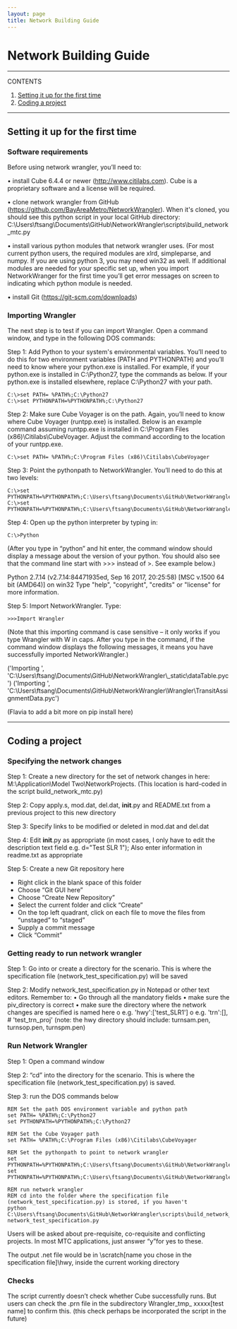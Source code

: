 ```yaml
---
layout: page
title: Network Building Guide
---
```


# Network Building Guide

---
CONTENTS

1. [Setting it up for the first time](#Setting-it-up-for-the-first-time)
1. [Coding a project](#Coding-a-project)

---

## Setting it up for the first time


### Software requirements
Before using network wrangler, you’ll need to:

•	install Cube 6.4.4 or newer (http://www.citilabs.com). Cube is a proprietary software and a license will be required.

•	clone network wrangler from GitHub (https://github.com/BayAreaMetro/NetworkWrangler). When it's cloned, you should see this python script in your local GitHub directory: C:\Users\ftsang\Documents\GitHub\NetworkWrangler\scripts\build_network_mtc.py

•	install various python modules that network wrangler uses. (For most current python users, the required modules are xlrd, simpleparse, and numpy. If you are using python 3, you may need win32 as well. If additional modules are needed for your specific set up, when you import NetworkWranger for the first time you’ll get error messages on screen to indicating which python module is needed.

•	 install Git (https://git-scm.com/downloads)

### Importing Wrangler

The next step is to test if you can import Wrangler. Open a command window, and type in the following DOS commands:

Step 1: Add Python to your system's environmental variables. You’ll need to do this for two environment variables (PATH and PYTHONPATH) and you’ll need to know where your python.exe is installed. For example, if your python.exe is installed in C:\Python27, type the commands as below. If your python.exe is installed elsewhere, replace C:\Python27 with your path.

```
C:\>set PATH= %PATH%;C:\Python27
C:\>set PYTHONPATH=%PYTHONPATH%;C:\Python27
```

Step 2: Make sure Cube Voyager is on the path. Again, you’ll need to know where Cube Voyager (runtpp.exe) is installed. Below is an example command assuming runtpp.exe is installed in C:\Program Files (x86)\Citilabs\CubeVoyager. Adjust the command according to the location of your runtpp.exe.

```
C:\>set PATH= %PATH%;C:\Program Files (x86)\Citilabs\CubeVoyager
```

Step 3: Point the pythonpath to NetworkWrangler. You’ll need to do this at two levels:

```
C:\>set PYTHONPATH=%PYTHONPATH%;C:\Users\ftsang\Documents\GitHub\NetworkWrangler\
C:\>set PYTHONPATH=%PYTHONPATH%;C:\Users\ftsang\Documents\GitHub\NetworkWrangler\_static
```

Step 4: Open up the python interpreter by typing in:

```
C:\>Python
```

(After you type in “python” and hit enter, the command window should display a message about the version of your python. You should also see that the command line start with >>> instead of >. See example below.)

Python 2.7.14 (v2.7.14:84471935ed, Sep 16 2017, 20:25:58) [MSC v.1500 64 bit (AMD64)] on win32
Type "help", "copyright", "credits" or "license" for more information.
>>>

Step 5: Import NetworkWrangler. Type:

```
>>>Import Wrangler
```

(Note that this importing command is case sensitive – it only works if you type Wrangler with W in caps. After you type in the command, if the command window displays the following messages, it means you have successfully imported NetworkWrangler.)

('Importing ', 'C:\\Users\\ftsang\\Documents\\GitHub\\NetworkWrangler\\_static\\dataTable.pyc')
('Importing ', 'C:\\Users\\ftsang\\Documents\\GitHub\\NetworkWrangler\\Wrangler\\TransitAssignmentData.pyc')
>>>

(Flavia to add a bit more on pip install here)


---

## Coding a project

### Specifying the network changes
Step 1: Create a new directory for the set of network changes in here: M:\Application\Model Two\NetworkProjects. (This location is hard-coded in the script build_network_mtc.py)

Step 2: Copy apply.s, mod.dat, del.dat, __init__.py and README.txt from a previous project to this new directory

Step 3: Specify links to be modified or deleted in mod.dat and del.dat

Step 4: Edit __init__.py as appropriate (in most cases, I only have to edit the description text field e.g. d="Test SLR 1"); Also enter information in readme.txt as appropriate 

Step 5: Create a new Git repository here
-	Right click in the blank space of this folder
-	Choose “Git GUI here”
-	Choose “Create New Repository”
-	Select the current folder and click “Create”
-	On the top left quadrant, click on each file to move the files from “unstaged” to “staged”
-	Supply a commit message
-	Click “Commit”

### Getting ready to run network wrangler 
Step 1: Go into or create a directory for the scenario. This is where the specification file (network_test_specification.py) will be saved

Step 2: Modify network_test_specification.py in Notepad or other text editors. Remember to:
•	Go through all the mandatory fields
•	make sure the piv_directory is correct
•	make sure the directory where the network changes are specified is named here
o	e.g. 'hwy':['test_SLR1'] 
o	e.g. 'trn':[], # 'test_trn_proj'
(note: the hwy directory should include: turnsam.pen, turnsop.pen, turnspm.pen)

### Run Network Wrangler
Step 1: Open a command window

Step 2: “cd” into the directory for the scenario. This is where the specification file (network_test_specification.py) is saved.

Step 3: run the DOS commands  below

```
REM Set the path DOS environment variable and python path
set PATH= %PATH%;C:\Python27
set PYTHONPATH=%PYTHONPATH%;C:\Python27

REM Set the Cube Voyager path
set PATH= %PATH%;C:\Program Files (x86)\Citilabs\CubeVoyager

REM Set the pythonpath to point to network wrangler 
set PYTHONPATH=%PYTHONPATH%;C:\Users\ftsang\Documents\GitHub\NetworkWrangler\
set PYTHONPATH=%PYTHONPATH%;C:\Users\ftsang\Documents\GitHub\NetworkWrangler\_static

REM run network wrangler
REM cd into the folder where the specification file (network_test_specification.py) is stored, if you haven't
python C:\Users\ftsang\Documents\GitHub\NetworkWrangler\scripts\build_network_mtc.py network_test_specification.py
```

Users will be asked about pre-requisite, co-requisite and conflicting projects. In most MTC applications, just answer “y”for yes  to these.

The output .net file would be in \scratch\[name you chose in the specification file]\hwy, inside the current working directory

### Checks 
The script currently doesn’t check whether Cube successfully runs. But users can check the .prn file in the subdirectory Wrangler_tmp_ xxxxx\[test name] to confirm this.
(this check perhaps be incorporated the script in the future)
